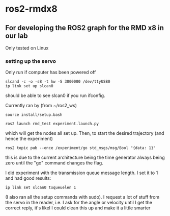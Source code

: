 # ros2-rmdx8
## For developing the ROS2 graph for the RMD x8 in our lab

Only tested on Linux

### setting up the servo

Only run if computer has been powered off

    slcand -c -o -s8 -t hw -S 3000000 /dev/ttyUSB0
    ip link set up slcan0
    
should be able to see slcan0 if you run ifconfig.

Currently ran by (from ~/ros2_ws)

    source install/setup.bash

    ros2 launch rmd_test experiment.launch.py
  
which will get the nodes all set up. Then, to start the desired trajectory (and hence the experiment)

    ros2 topic pub --once /experiment/go std_msgs/msg/Bool "{data: 1}"
  
this is due to the current architecture being the time generator always being zero until the "go" command changes the flag.

I did experiment with the transmission queue message length. I set it to 1 and had good results:

    ip link set slcan0 txqueuelen 1

(I also ran all the setup commands with sudo). I request a lot of stuff from the servo in the reader, i.e. I ask for the angle or velocity until I get the correct reply, it's likel I could clean this up and make it a little smarter
